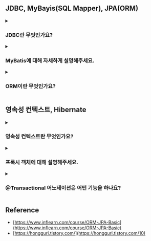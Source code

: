 <!--
<details>
  <summary><h3></h3></summary>

  ---

  <details>
    <summary></summary>
  </details>
</details> 
-->

## JDBC, MyBayis(SQL Mapper), JPA(ORM)

<details>
  <summary><h3>JDBC란 무엇인가요?</h3></summary>

  ---

</details> 

<details>
  <summary><h3>MyBatis에 대해 자세하게 설명해주세요.</h3></summary>

  ---

  <details>
    <summary>JPA와 MyBatis 차이를 자세하게 설명해주세요.</summary>
  </details>
</details> 

<details>
  <summary><h3>ORM이란 무엇인가요?</h3></summary>

  ---

  <details>
    <summary>SQL 중심적인 개발의 문제점에 대해 설명하세요.</summary>
  </details>
  <details>
    <summary>JPA ORM을 왜 사용해야 할까요?</summary>
  </details>
  <details>
    <summary>JPQL이란 무엇인가요?</summary>
  </details>
</details>

## 영속성 컨텍스트, Hibernate

<details>
  <summary><h3>영속성 컨텍스트란 무엇인가요?</h3></summary>

  ---
  <details>
    <summary>영속성은 어떤 기능을 하나요?</summary>
  </details>
  <details>
    <summary>영속성은 정말 성능 향상에 큰 도움이 되나요?</summary>
  </details>  
  <details>
    <summary>영속성 컨텍스트의 이점 5가지를 설명해주세요.</summary>
  </details>
  <details>
    <summary>엔티티 생명주기를 설명해주세요.</summary>
  </details>
  <details>
    <summary>플러시란 무엇인가요?</summary>
  </details>  
  <details>
    <summary>준영속 상태에 대해 설명해주세요.</summary>
  </details>
</details>


<details>
  <summary><h3>프록시 객체에 대해 설명해주세요.</h3></summary>

  ---

  <details>
    <summary>즉시 로딩과 지연 로딩에 대해 설명해주세요.</summary>
  </details>
  <details>
    <summary>영속성 전이에 대해 설명해주세요.</summary>
  </details>
  <details>
    <summary>고아 객체에 대해 설명해주세요.</summary>
  </details>
  <details>
    <summary>N + 1 문제 무엇인지 원인과 해결방안을 함께 설명해주세요.</summary>
  </details>   
</details>

<details>
  <summary><h3>@Transactional 어노테이션은 어떤 기능을 하나요?</h3></summary>

  ---

  <details>
    <summary>@Transactional(readonly=true)는 어떤 기능인가요?</summary>
  </details>
  <details>
    <summary>읽기에 트랜잭션을 걸 필요가 있을까요? @Transactional 어노테이션을 안 붙이면 되지 않을까요?</summary>
  </details>  
  <details>
    <summary>JPA Propagation 전파 단계를 설명해주세요.</summary>
  </details>
  <details>
    <summary>OSIV에 대해 설명해주세요.</summary>
  </details> 
</details>

## Reference

- [https://www.inflearn.com/course/ORM-JPA-Basic](https://www.inflearn.com/course/ORM-JPA-Basic)
- [https://hongguri.tistory.com/](https://hongguri.tistory.com/10)
